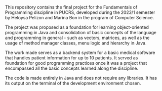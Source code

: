 This repository contains the final project for the Fundamentals of Programming discipline in PUCRS, developed during the 2023/1 semester by Heloysa Pelizon and Marina Bon in the program of Computer Science.

The project was proposed as a foundation for learning object-oriented programming in Java and consolidation of basic concepts of the language and programming in general - such as vectors, matrices, as well as the usage of method manager classes, menu logic and hierarchy in Java.

The work made serves as a backend system for a basic medical software that handles patient information for up to 10 patients. It served as foundation for good programming practices once it was a project that encompassed all the basic concepts learned along the discipline.

The code is made entirely in Java and does not require any libraries. It has its output on the terminal of the development environment chosen.
